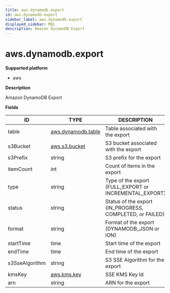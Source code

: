 ```yaml
---
title: aws.dynamodb.export
id: aws.dynamodb.export
sidebar_label: aws.dynamodb.export
displayed_sidebar: MQL
description: Amazon DynamoDB Export
---
```


# aws.dynamodb.export

**Supported platform**

- aws

**Description**

Amazon DynamoDB Export

**Fields**

| ID             | TYPE                                        | DESCRIPTION                                              |
| -------------- | ------------------------------------------- | -------------------------------------------------------- |
| table          | [aws.dynamodb.table](aws.dynamodb.table.md) | Table associated with the export                         |
| s3Bucket       | [aws.s3.bucket](aws.s3.bucket.md)           | S3 bucket associated with the export                     |
| s3Prefix       | string                                      | S3 prefix for the export                                 |
| itemCount      | int                                         | Count of items in the export                             |
| type           | string                                      | Type of the export (FULL_EXPORT or INCREMENTAL_EXPORT)   |
| status         | string                                      | Status of the export (IN_PROGRESS, COMPLETED, or FAILED) |
| format         | string                                      | Format of the export (DYNAMODB_JSON or ION)              |
| startTime      | time                                        | Start time of the export                                 |
| endTime        | time                                        | End time of the export                                   |
| s3SseAlgorithm | string                                      | S3 SSE Algorithm for the export                          |
| kmsKey         | [aws.kms.key](aws.kms.key.md)               | SSE KMS Key Id                                           |
| arn            | string                                      | ARN for the export                                       |
